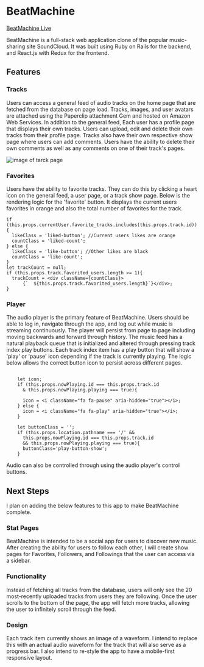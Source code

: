 # BeatMachine

[BeatMachine Live][heroku]

[heroku]: https://thebeatmachine.herokuapp.com

BeatMachine is a full-stack web application clone of the popular music-sharing site SoundCloud. It was built using Ruby on Rails for the backend, and React.js with Redux for the frontend.

## Features

### Tracks

Users can access a general feed of audio tracks on the home page that are fetched from the database on page load. Tracks, images, and user avatars are attached using the Paperclip attachment Gem and hosted on Amazon Web Services. In addition to the general feed, Each user has a profile page that displays their own tracks. Users can upload, edit and delete their own tracks from their profile page. Tracks also have their own respective show page where users can add comments. Users have the ability to delete their own comments as well as any comments on one of their track's pages.

![image of tarck page](wireframes/5-Track.png)



### Favorites

Users have the ability to favorite tracks. They can do this by clicking a heart icon on the general feed, a user page, or a track show page. Below is the rendering logic for the 'favorite' button. It displays the current users favorites in orange and also the total number of favorites for the track.

```
if (this.props.currentUser.favorite_tracks.includes(this.props.track.id)){
  likeClass = 'liked-button'; //Current users likes are orange
  countClass = 'liked-count';
} else {
  likeClass = 'like-button'; //Other likes are black
  countClass = 'like-count';
}
let trackCount = null;
if (this.props.track.favorited_users.length >= 1){
  trackCount = <div className={countClass}>
      {`  ${this.props.track.favorited_users.length}`}</div>;
}
```

### Player

The audio player is the primary feature of BeatMachine. Users should be able to log in, navigate through the app, and log out while music is streaming continuously. The player will persist from page to page including moving backwards and forward through history. The music feed has a natural playback queue that is initialized and altered through pressing track index play buttons.  Each track index item has a play button that will show a 'play' or 'pause' icon depending if the track is currently playing. The logic below allows the correct button icon to persist across different pages.

```

    let icon;
    if (this.props.nowPlaying.id === this.props.track.id
      & this.props.nowPlaying.playing === true){

      icon = <i className="fa fa-pause" aria-hidden="true"></i>;
    } else {
      icon = <i className="fa fa-play" aria-hidden="true"></i>;
    }

    let buttonClass = '';
    if (this.props.location.pathname === '/' &&
      this.props.nowPlaying.id === this.props.track.id
      && this.props.nowPlaying.playing === true){
      buttonClass='play-button-show';
    }

```

Audio can also be controlled through using the audio player's control buttons.


## Next Steps

I plan on adding the below features to this app to make BeatMachine complete.

### Stat Pages

BeatMachine is intended to be a social app for users to discover new music.  After creating the ability for users to follow each other, I will create show pages for Favorites, Followers, and Followings that the user can access via a sidebar.

### Functionality

Instead of fetching all tracks from the database, users will only see the 20 most-recently uploaded tracks from users they are following. Once the user scrolls to the bottom of the page, the app will fetch more tracks, allowing the user to infinitely scroll through the feed.

### Design

Each track item currently shows an image of a waveform. I intend to replace this with an actual audio waveform for the track that will also serve as a progress bar.  I also intend to re-style the app to have a mobile-first responsive layout.
